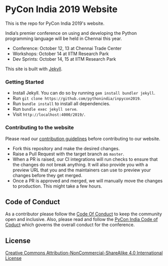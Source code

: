 # PyCon India 2019 Website

This is the repo for PyCon India 2019's website.

India’s premier conference on using and developing the Python programming language
will be held in Chennai this year.

- Conference: October 12, 13 at Chennai Trade Center
- Workshops: October 14 at IITM Research Park
- Dev Sprints: October 14, 15 at IITM Research Park

This site is built with [Jekyll](https://jekyllrb.com/).

### Getting Started

* Install Jekyll. You can do so by running `gem install bundler jekyll`.
* Run `git clone https://github.com/pythonindia/inpycon2019`.
* Run `bundle install` to install all dependencies.
* Run `bundle exec jekyll serve`.
* Visit `http://localhost:4000/2019/`.

### Contributing to the website

Please read our [contribution guidelines](CONTRIBUTING.md) before contributing to our
website.

* Fork this repository and make the desired changes.
* Raise a Pull Request with the target branch as `master`.
* When a PR is raised, our CI integrations will run checks to ensure that
  the changes do not break anything. It will also provide you with a preview
  URL that you and the maintainers can use to preview your changes before they
  get merged.
* Once a PR is approved and merged, we will manually move the changes to production. This
  might take a few hours.

## Code of Conduct

As a contributor please follow the [Code Of Conduct](WEBSITE-CODE-OF-CONDUCT.md) to keep the
community open and inclusive. Also, please read and follow the
[PyCon India Code of Coduct](https://in.pycon.org/2019/code-of-conduct.html) which governs
the overall conduct for the conference.

## License

[Creative Commons Attribution-NonCommercial-ShareAlike 4.0 International License](LICENSE.md)
